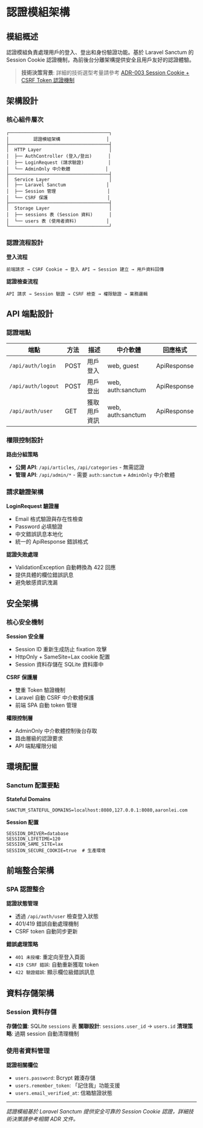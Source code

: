 # 認證模組架構

## 模組概述

認證模組負責處理用戶的登入、登出和身份驗證功能。基於 Laravel Sanctum 的 Session Cookie 認證機制，為前後台分離架構提供安全且用戶友好的認證體驗。

> **技術決策背景**: 詳細的技術選型考量請參考 [ADR-003 Session Cookie + CSRF Token 認證機制](../../adr/003-session-csrf-authentication.md)

## 架構設計

### 核心組件層次

```
┌─────────────────────────────────────┐
│         認證模組架構                 │
├─────────────────────────────────────┤
│  HTTP Layer                         │
│  ├── AuthController (登入/登出)      │
│  ├── LoginRequest (請求驗證)         │
│  └── AdminOnly 中介軟體             │
├─────────────────────────────────────┤
│  Service Layer                      │
│  ├── Laravel Sanctum               │
│  ├── Session 管理                   │
│  └── CSRF 保護                      │
├─────────────────────────────────────┤
│  Storage Layer                      │
│  ├── sessions 表 (Session 資料)      │
│  └── users 表 (使用者資料)           │
└─────────────────────────────────────┘
```

### 認證流程設計

**登入流程**
```
前端請求 → CSRF Cookie → 登入 API → Session 建立 → 用戶資料回傳
```

**認證檢查流程**  
```
API 請求 → Session 驗證 → CSRF 檢查 → 權限驗證 → 業務邏輯
```

## API 端點設計

### 認證端點

| 端點 | 方法 | 描述 | 中介軟體 | 回應格式 |
|------|------|------|----------|----------|
| `/api/auth/login` | POST | 用戶登入 | web, guest | ApiResponse |
| `/api/auth/logout` | POST | 用戶登出 | web, auth:sanctum | ApiResponse |
| `/api/auth/user` | GET | 獲取用戶資訊 | web, auth:sanctum | ApiResponse |

### 權限控制設計

**路由分組策略**
- **公開 API**: `/api/articles`, `/api/categories` - 無需認證
- **管理 API**: `/api/admin/*` - 需要 `auth:sanctum` + `AdminOnly` 中介軟體

### 請求驗證架構

**LoginRequest 驗證層**
- Email 格式驗證與存在性檢查
- Password 必填驗證
- 中文錯誤訊息本地化
- 統一的 ApiResponse 錯誤格式

**認證失敗處理**
- ValidationException 自動轉換為 422 回應
- 提供具體的欄位錯誤訊息
- 避免敏感資訊洩漏

## 安全架構

### 核心安全機制

**Session 安全層**
- Session ID 重新生成防止 fixation 攻擊
- HttpOnly + SameSite=Lax cookie 配置
- Session 資料存儲在 SQLite 資料庫中

**CSRF 保護層**  
- 雙重 Token 驗證機制
- Laravel 自動 CSRF 中介軟體保護
- 前端 SPA 自動 token 管理

**權限控制層**
- AdminOnly 中介軟體控制後台存取
- 路由層級的認證要求
- API 端點權限分組

## 環境配置

### Sanctum 配置要點

**Stateful Domains**
```env
SANCTUM_STATEFUL_DOMAINS=localhost:8080,127.0.0.1:8080,aaronlei.com
```

**Session 配置**
```env
SESSION_DRIVER=database
SESSION_LIFETIME=120
SESSION_SAME_SITE=lax
SESSION_SECURE_COOKIE=true  # 生產環境
```

## 前端整合架構

### SPA 認證整合

**認證狀態管理**
- 透過 `/api/auth/user` 檢查登入狀態
- 401/419 錯誤自動處理機制
- CSRF token 自動同步更新

**錯誤處理策略**
- `401 未授權`: 重定向至登入頁面
- `419 CSRF 錯誤`: 自動重新獲取 token
- `422 驗證錯誤`: 顯示欄位級錯誤訊息

## 資料存儲架構

### Session 資料存儲

**存儲位置**: SQLite `sessions` 表
**關聯設計**: `sessions.user_id` → `users.id`
**清理策略**: 過期 session 自動清理機制

### 使用者資料管理

**認證相關欄位**
- `users.password`: Bcrypt 雜湊存儲
- `users.remember_token`: 「記住我」功能支援
- `users.email_verified_at`: 信箱驗證狀態

---

*認證模組基於 Laravel Sanctum 提供安全可靠的 Session Cookie 認證，詳細技術決策請參考相關 ADR 文件。* 